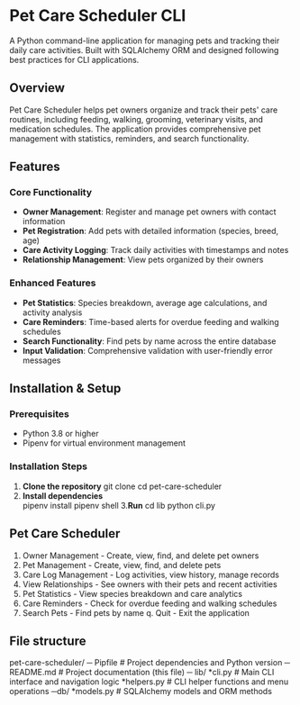 # Pet Care Scheduler CLI

A Python command-line application for managing pets and tracking their daily care activities. 
Built with SQLAlchemy ORM and designed following best practices for CLI applications.

## Overview

Pet Care Scheduler helps pet owners organize and track their pets' care routines, including feeding, walking, grooming, veterinary visits, and medication schedules.
The application provides comprehensive pet management with statistics, reminders, and search functionality.

## Features

### Core Functionality
- **Owner Management**: Register and manage pet owners with contact information
- **Pet Registration**: Add pets with detailed information (species, breed, age)
- **Care Activity Logging**: Track daily activities with timestamps and notes
- **Relationship Management**: View pets organized by their owners

### Enhanced Features
- **Pet Statistics**: Species breakdown, average age calculations, and activity analysis
- **Care Reminders**: Time-based alerts for overdue feeding and walking schedules
- **Search Functionality**: Find pets by name across the entire database
- **Input Validation**: Comprehensive validation with user-friendly error messages

## Installation & Setup

### Prerequisites
- Python 3.8 or higher
- Pipenv for virtual environment management

### Installation Steps

1. **Clone the repository**
     git clone <repository-url>
     cd pet-care-scheduler
2. **Install dependencies**   
        pipenv install
        pipenv shell
3.**Run**
  cd lib
  python cli.py
      
## Pet Care Scheduler
1. Owner Management     - Create, view, find, and delete pet owners
2. Pet Management       - Create, view, find, and delete pets
3. Care Log Management  - Log activities, view history, manage records
4. View Relationships   - See owners with their pets and recent activities
5. Pet Statistics       - View species breakdown and care analytics
6. Care Reminders       - Check for overdue feeding and walking schedules
7. Search Pets          - Find pets by name
q. Quit                 - Exit the application

## File structure

   pet-care-scheduler/
─ Pipfile                 # Project dependencies and Python version
─ README.md              # Project documentation (this file)
 ─ lib/
      *cli.py             # Main CLI interface and navigation logic
      *helpers.py         # CLI helper functions and menu operations
 ─db/
      *models.py      # SQLAlchemy models and ORM methods
